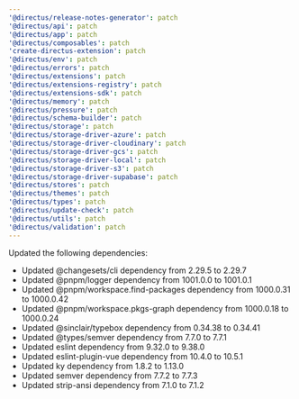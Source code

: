 ```yaml
---
'@directus/release-notes-generator': patch
'@directus/api': patch
'@directus/app': patch
'@directus/composables': patch
'create-directus-extension': patch
'@directus/env': patch
'@directus/errors': patch
'@directus/extensions': patch
'@directus/extensions-registry': patch
'@directus/extensions-sdk': patch
'@directus/memory': patch
'@directus/pressure': patch
'@directus/schema-builder': patch
'@directus/storage': patch
'@directus/storage-driver-azure': patch
'@directus/storage-driver-cloudinary': patch
'@directus/storage-driver-gcs': patch
'@directus/storage-driver-local': patch
'@directus/storage-driver-s3': patch
'@directus/storage-driver-supabase': patch
'@directus/stores': patch
'@directus/themes': patch
'@directus/types': patch
'@directus/update-check': patch
'@directus/utils': patch
'@directus/validation': patch
---
```


Updated the following dependencies:
- Updated @changesets/cli dependency from 2.29.5 to 2.29.7
- Updated @pnpm/logger dependency from 1001.0.0 to 1001.0.1
- Updated @pnpm/workspace.find-packages dependency from 1000.0.31 to 1000.0.42
- Updated @pnpm/workspace.pkgs-graph dependency from 1000.0.18 to 1000.0.24
- Updated @sinclair/typebox dependency from 0.34.38 to 0.34.41
- Updated @types/semver dependency from 7.7.0 to 7.7.1
- Updated eslint dependency from 9.32.0 to 9.38.0
- Updated eslint-plugin-vue dependency from 10.4.0 to 10.5.1
- Updated ky dependency from 1.8.2 to 1.13.0
- Updated semver dependency from 7.7.2 to 7.7.3
- Updated strip-ansi dependency from 7.1.0 to 7.1.2


